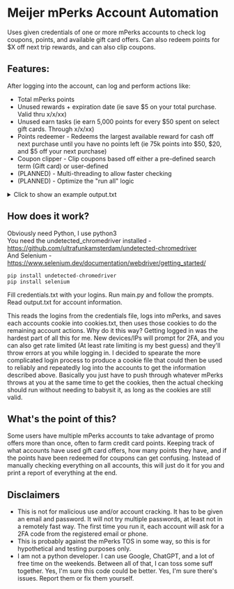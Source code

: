 
# Meijer mPerks Account Automation
Uses given credentials of one or more mPerks accounts to check log coupons, points, and available gift card offers. Can also redeem points for $X off next trip rewards, and can also clip coupons.

## Features:  
After logging into the account, can log and perform actions like:
- Total mPerks points
- Unused rewards + expiration date (ie save $5 on your total purchase. Valid thru x/x/xx)
- Unused earn tasks (ie earn 5,000 points for every $50 spent on select gift cards. Through x/x/xx)
- Points redeemer - Redeems the largest available reward for cash off next purchase until you have no points left (ie 75k points into $50, $20, and $5 off your next purchase)
- Coupon clipper - Clip coupons based off either a pre-defined search term (Gift card) or user-defined
- (PLANNED) - Multi-threading to allow faster checking
- (PLANNED) - Optimize the "run all" logic

<details>
  <summary>  Click to show an example output.txt</summary>
  
  ![img](https://i.imgur.com/3CPWK1a.png)
</details>

## How does it work?
Obviously need Python, I use python3  
You need the undetected_chromedriver installed - https://github.com/ultrafunkamsterdam/undetected-chromedriver <br />
And Selenium - https://www.selenium.dev/documentation/webdriver/getting_started/
```
pip install undetected-chromedriver
pip install selenium
```

Fill credentials.txt with your logins. Run main.py and follow the prompts. Read output.txt for account information.

This reads the logins from the credentials file, logs into mPerks, and saves each accounts cookie into cookies.txt, then uses those cookies to do the remaining account actions. Why do it this way? Getting logged in was the hardest part of all this for me. New devices/IPs will prompt for 2FA, and you can also get rate limited (At least rate limiting is my best guess) and they'll throw errors at you while logging in. I decided to spearate the more complicated login process to produce a cookie file that could then be used to reliably and repeatedly log into the accounts to get the information described above. Basically you just have to push through whatever mPerks throws at you at the same time to get the cookies, then the actual checking should run without needing to babysit it, as long as the cookies are still valid.

## What's the point of this?
Some users have multiple mPerks accounts to take advantage of promo offers more than once, often to farm credit card points. Keeping track of what accounts have used gift card offers, how many points they have, and if the points have been redeemed for coupons can get confusing. Instead of manually checking everything on all accounts, this will just do it for you and print a report of everything at the end.

## Disclaimers
- This is not for malicious use and/or account cracking. It has to be given an email and password. It will not try multiple passwords, at least not in a remotely fast way. The first time you run it, each account will ask for a 2FA code from the registered email or phone. 
- This is probably against the mPerks TOS in some way, so this is for hypothetical and testing purposes only. 
- I am not a python developer. I can use Google, ChatGPT, and a lot of free time on the weekends. Between all of that, I can toss some suff together. Yes, I'm sure this code could be better. Yes, I'm sure there's issues. Report them or fix them yourself.
